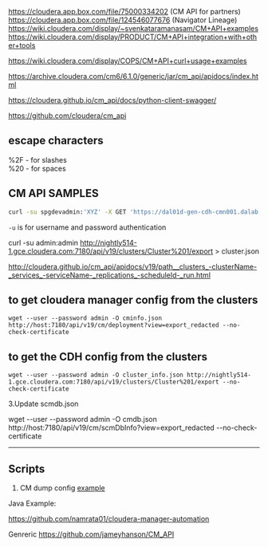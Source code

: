 https://cloudera.app.box.com/file/75000334202 (CM API for partners)
https://cloudera.app.box.com/file/124546077676 (Navigator Lineage)
https://wiki.cloudera.com/display/~svenkataramanasam/CM+API+examples
https://wiki.cloudera.com/display/PRODUCT/CM+API+integration+with+other+tools

https://wiki.cloudera.com/display/COPS/CM+API+curl+usage+examples

https://archive.cloudera.com/cm6/6.1.0/generic/jar/cm_api/apidocs/index.html

https://cloudera.github.io/cm_api/docs/python-client-swagger/

https://github.com/cloudera/cm_api




## escape characters

%2F - for slashes  
%20 - for spaces



## CM API SAMPLES

```bash
curl -su spgdevadmin:'XYZ' -X GET 'https://dal01d-gen-cdh-cmn001.dalab.syniverse.com:7183/api/v13/clusters/Dallas%20Lab%20(Corp)%20Cluster/services/impala/impalaQueries?filter=(query_duration>1ms)&from=2018-06-20&to=2018-06-20T23:59:59'

```

`-u` is for username and password authentication

curl -su admin:admin http://nightly514-1.gce.cloudera.com:7180/api/v19/clusters/Cluster%201/export  > cluster.json


http://cloudera.github.io/cm_api/apidocs/v19/path__clusters_-clusterName-_services_-serviceName-_replications_-scheduleId-_run.html


## to get cloudera manager config from the clusters
```
wget --user --password admin -O cminfo.json http://host:7180/api/v19/cm/deployment?view=export_redacted --no-check-certificate
```

## to get the CDH config from the clusters
```
wget --user --password admin -O cluster_info.json http://nightly514-1.gce.cloudera.com:7180/api/v19/clusters/Cluster%201/export --no-check-certificate
```


3.Update scmdb.json

wget --user --password admin -O cmdb.json http://host:7180/api/v19/cm/scmDbInfo?view=export_redacted
--no-check-certificate


---
## Scripts

1. CM dump config [example](scripts/cm-dump-config.md)



Java Example:

https://github.com/namrata01/cloudera-manager-automation

Genreric
https://github.com/jameyhanson/CM_API
